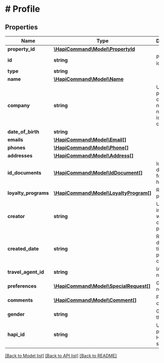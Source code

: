 # # Profile

## Properties

Name | Type | Description | Notes
------------ | ------------- | ------------- | -------------
**property_id** | [**\HapiCommand\Model\PropertyId**](PropertyId.md) |  | [optional] 
**id** | **string** | Profile identifier | [optional] 
**type** | **string** |  | [optional] 
**name** | [**\HapiCommand\Model\Name**](Name.md) |  | [optional] 
**company** | **string** | Used to provide company name when name field is used for contact info | [optional] 
**date_of_birth** | **string** |  | [optional] 
**emails** | [**\HapiCommand\Model\Email[]**](Email.md) |  | [optional] 
**phones** | [**\HapiCommand\Model\Phone[]**](Phone.md) |  | [optional] 
**addresses** | [**\HapiCommand\Model\Address[]**](Address.md) |  | [optional] 
**id_documents** | [**\HapiCommand\Model\IdDocument[]**](IdDocument.md) | Identifying document for profile holder | [optional] 
**loyalty_programs** | [**\HapiCommand\Model\LoyaltyProgram[]**](LoyaltyProgram.md) | Rewards program | [optional] 
**creator** | **string** | User or interface who created the profile | [optional] 
**created_date** | **string** | Read-only date and time the profile was created | [optional] 
**travel_agent_id** | **string** | IATA number | [optional] 
**preferences** | [**\HapiCommand\Model\SpecialRequest[]**](SpecialRequest.md) | Guest request | [optional] 
**comments** | [**\HapiCommand\Model\Comment[]**](Comment.md) | Free text comments | [optional] 
**gender** | **string** | Gender of the guest | [optional] 
**hapi_id** | **string** | UID of the profile in HAPI system | [optional] 

[[Back to Model list]](../../README.md#documentation-for-models) [[Back to API list]](../../README.md#documentation-for-api-endpoints) [[Back to README]](../../README.md)


